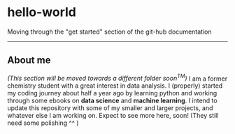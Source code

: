 # hello-world
Moving through the "get started" section of the git-hub documentation

---

## About me
*(This section will be moved towards a different folder soon<sup>TM</sup>)*
I am a former chemistry student with a great interest in data analysis. I (properly) started my coding journey about half a year ago by learning python and working through some ebooks on **data science** and **machine learning**. I intend to update this repository with some of my smaller and larger projects, and whatever else I am working on. Expect to see more here, soon! (They still need some polishing ^^ )
